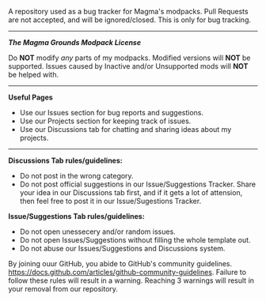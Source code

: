 A repository used as a bug tracker for Magma's modpacks. Pull Requests are not accepted, and will be ignored/closed. This is only for bug tracking.

--------------------------------------------------------------------------------------------------------------------------------------------------------------------------------

***The Magma Grounds Modpack License***

Do **NOT** modify *any* parts of my modpacks. Modified versions will **NOT** be supported.
Issues caused by Inactive and/or Unsupported mods will **NOT** be helped with.

--------------------------------------------------------------------------------------------------------------------------------------------------------------------------------

**Useful Pages**

* Use our Issues section for bug reports and suggestions.
* Use our Projects section for keeping track of issues.
* Use our Discussions tab for chatting and sharing ideas about my projects.

--------------------------------------------------------------------------------------------------------------------------------------------------------------------------------

**Discussions Tab rules/guidelines:**

* Do not post in the wrong category.
* Do not post official suggestions in our Issue/Suggestions Tracker. Share your idea in our Discussions tab first, and if it gets a lot of attension, then feel free to post it in our Issue/Sugestions Tracker.

**Issue/Suggestions Tab rules/guidelines:**

* Do not open unessecery and/or random issues.
* Do not open Issues/Suggestions without filling the whole template out.
* Do not abuse our Issues/Suggestions and Discussions system.

By joining ouur GitHub, you abide to GitHub's community guidelines. https://docs.github.com/articles/github-community-guidelines. Failure to follow these rules will result in a warning. Reaching 3 warnings will result in your removal from our repository.
